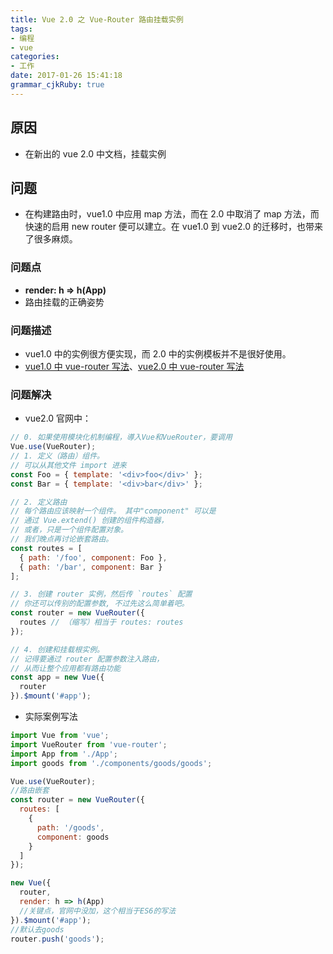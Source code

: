 ```yaml
---
title: Vue 2.0 之 Vue-Router 路由挂载实例
tags: 
- 编程
- vue
categories: 
- 工作
date: 2017-01-26 15:41:18
grammar_cjkRuby: true
---
```


## 原因

* 在新出的 vue 2.0 中文档，挂载实例
  <!--more-->

## 问题

* 在构建路由时，vue1.0 中应用 map 方法，而在 2.0 中取消了 map 方法，而快速的启用 new router 便可以建立。在 vue1.0 到 vue2.0 的迁移时，也带来了很多麻烦。

### 问题点

* **render: h => h(App)**
* 路由挂载的正确姿势

### 问题描述

* vue1.0 中的实例很方便实现，而 2.0 中的实例模板并不是很好使用。
* [vue1.0 中 vue-router 写法][1]、[vue2.0 中 vue-router 写法][2]

### 问题解决

* vue2.0 官网中：

```javascript
// 0. 如果使用模块化机制编程，導入Vue和VueRouter，要调用
Vue.use(VueRouter);
// 1. 定义（路由）组件。
// 可以从其他文件 import 进来
const Foo = { template: '<div>foo</div>' };
const Bar = { template: '<div>bar</div>' };

// 2. 定义路由
// 每个路由应该映射一个组件。 其中"component" 可以是
// 通过 Vue.extend() 创建的组件构造器，
// 或者，只是一个组件配置对象。
// 我们晚点再讨论嵌套路由。
const routes = [
  { path: '/foo', component: Foo },
  { path: '/bar', component: Bar }
];

// 3. 创建 router 实例，然后传 `routes` 配置
// 你还可以传别的配置参数, 不过先这么简单着吧。
const router = new VueRouter({
  routes // （缩写）相当于 routes: routes
});

// 4. 创建和挂载根实例。
// 记得要通过 router 配置参数注入路由，
// 从而让整个应用都有路由功能
const app = new Vue({
  router
}).$mount('#app');
```

* 实际案例写法

```javascript
import Vue from 'vue';
import VueRouter from 'vue-router';
import App from './App';
import goods from './components/goods/goods';

Vue.use(VueRouter);
//路由嵌套
const router = new VueRouter({
  routes: [
    {
      path: '/goods',
      component: goods
    }
  ]
});

new Vue({
  router,
  render: h => h(App)
  //关键点，官网中没加，这个相当于ES6的写法
}).$mount('#app');
//默认去goods
router.push('goods');
```

[1]: https://github.com/vuejs/vue-router/blob/1.0/docs/en/basic.md
[2]: http://router.vuejs.org/zh-cn/essentials/getting-started.html

